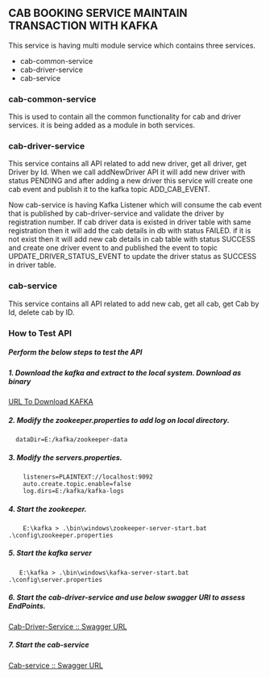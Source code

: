 ## CAB BOOKING SERVICE MAINTAIN TRANSACTION WITH KAFKA 
This service is having multi module service which contains three services.
    
   - cab-common-service
   - cab-driver-service
   - cab-service

### cab-common-service
 This is used to contain all the common functionality for cab and driver services. it is being added as a module in both services.
 
### cab-driver-service
This service contains all API related to add new driver, get all driver, get Driver by Id.
When we call addNewDriver API it will add new driver with status PENDING and 
after adding a new driver this service will create one cab event and publish it to the 
kafka topic ADD_CAB_EVENT.

Now cab-service is having Kafka Listener which will consume the cab event that is published
by cab-driver-service and validate the driver by registration number. 
If cab driver data is existed in driver table with same registration then it will 
add the cab details in db with status FAILED. 
if it is not exist then it will add new cab details in cab table with status SUCCESS and
create one driver event to and published the event to topic UPDATE_DRIVER_STATUS_EVENT to
update the driver status as SUCCESS in driver table.

### cab-service
This service contains all API related to add new cab, get all cab, get Cab by Id, delete cab by ID.

### How to Test API
##### Perform the below steps to test the API

 ##### 1. Download the kafka and extract to the local system. Download as binary

[URL To Download KAFKA](https://kafka.apache.org/downloads)

##### 2. Modify the zookeeper.properties to add log on local directory.

      dataDir=E:/kafka/zookeeper-data
   
##### 3. Modify the servers.properties.

        listeners=PLAINTEXT://localhost:9092
        auto.create.topic.enable=false
        log.dirs=E:/kafka/kafka-logs

##### 4. Start the zookeeper.

        E:\kafka > .\bin\windows\zookeeper-server-start.bat .\config\zookeeper.properties

##### 5. Start the kafka server

       E:\kafka > .\bin\windows\kafka-server-start.bat .\config\server.properties

##### 6. Start the cab-driver-service and use below swagger URl to assess EndPoints.

[Cab-Driver-Service :: Swagger URL](http://localhost:8081/swagger-ui/index.html)

##### 7. Start the cab-service

[Cab-service :: Swagger URL](http://localhost:8082/swagger-ui/index.html)


